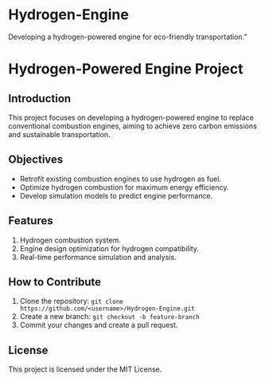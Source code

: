 # Hydrogen-Engine
Developing a hydrogen-powered engine for eco-friendly transportation.”
# Hydrogen-Powered Engine Project

## Introduction
This project focuses on developing a hydrogen-powered engine to replace conventional combustion engines, aiming to achieve zero carbon emissions and sustainable transportation.

## Objectives
- Retrofit existing combustion engines to use hydrogen as fuel.
- Optimize hydrogen combustion for maximum energy efficiency.
- Develop simulation models to predict engine performance.

## Features
1. Hydrogen combustion system.
2. Engine design optimization for hydrogen compatibility.
3. Real-time performance simulation and analysis.

## How to Contribute
1. Clone the repository: `git clone https://github.com/<username>/Hydrogen-Engine.git`
2. Create a new branch: `git checkout -b feature-branch`
3. Commit your changes and create a pull request.

## License
This project is licensed under the MIT License.
